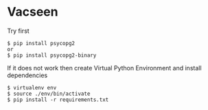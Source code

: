 Vacseen
===

Try first
```
$ pip install psycopg2
or 
$ pip install psycopg2-binary
```

If it does not work then create Virtual Python Environment and install dependencies
```
$ virtualenv env
$ source ./env/bin/activate
$ pip install -r requirements.txt
```